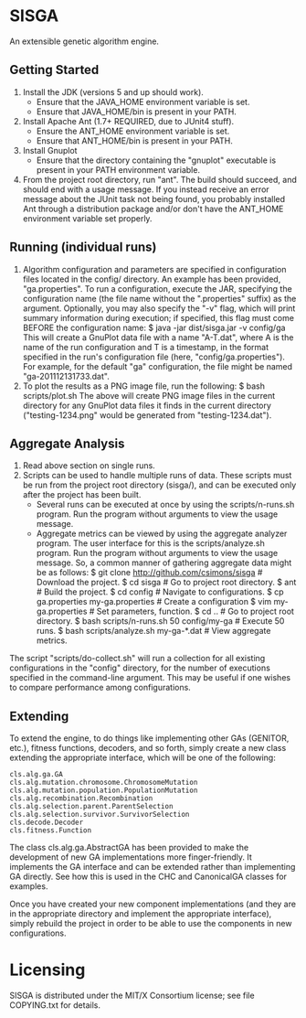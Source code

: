 # SISGA

An extensible genetic algorithm engine.


## Getting Started

1. Install the JDK (versions 5 and up should work).
   - Ensure that the JAVA_HOME environment variable is set.
   - Ensure that JAVA_HOME/bin is present in your PATH.
2. Install Apache Ant (1.7+ REQUIRED, due to JUnit4 stuff).
   - Ensure the ANT_HOME environment variable is set.
   - Ensure that ANT_HOME/bin is present in your PATH.
3. Install Gnuplot
   - Ensure that the directory containing the "gnuplot" executable
     is present in your PATH environment variable.
4. From the project root directory, run "ant".  The build should
   succeed, and should end with a usage message.  If you instead
   receive an error message about the JUnit task not being found,
   you probably installed Ant through a distribution package and/or
   don't have the ANT_HOME environment variable set properly.


## Running (individual runs)

1. Algorithm configuration and parameters are specified in configuration
   files located in the config/ directory.  An example has been provided,
   "ga.properties".  To run a configuration, execute the JAR, specifying
   the configuration name (the file name without the ".properties" suffix)
   as the argument.  Optionally, you may also specify the "-v" flag, which
   will print summary information during execution; if specified, this flag
   must come BEFORE the configuration name:
    $ java -jar dist/sisga.jar -v config/ga
   This will create a GnuPlot data file with a name "A-T.dat", where A
   is the name of the run configuration and T is a timestamp,
   in the format specified in the run's configuration file (here,
   "config/ga.properties").  For example, for the default "ga"
   configuration, the file might be named "ga-201112131733.dat".
2. To plot the results as a PNG image file, run the following:
    $ bash scripts/plot.sh
   The above will create PNG image files in the current directory for any
   GnuPlot data files it finds in the current directory ("testing-1234.png"
   would be generated from "testing-1234.dat").


## Aggregate Analysis

1. Read above section on single runs.
2. Scripts can be used to handle multiple runs of data.  These scripts must be
   run from the project root directory (sisga/), and can be executed only after
   the project has been built.
   - Several runs can be executed at once by using the scripts/n-runs.sh
     program.  Run the program without arguments to view the usage message.
   - Aggregate metrics can be viewed by using the aggregate analyzer program.
     The user interface for this is the scripts/analyze.sh program.  Run the
     program without arguments to view the usage message.
     So, a common manner of gathering aggregate data might be as follows:
    $ git clone http://github.com/csimons/sisga  # Download the project.
    $ cd sisga                                   # Go to project root directory.
    $ ant                                        # Build the project.
    $ cd config                                  # Navigate to configurations.
    $ cp ga.properties my-ga.properties          # Create a configuration
    $ vim my-ga.properties                       # Set parameters, function.
    $ cd ..                                      # Go to project root directory.
    $ bash scripts/n-runs.sh 50 config/my-ga     # Execute 50 runs.
    $ bash scripts/analyze.sh my-ga-*.dat        # View aggregate metrics.

The script "scripts/do-collect.sh" will run a collection for all existing
configurations in the "config" directory, for the number of executions
specified in the command-line argument.  This may be useful if one wishes to
compare performance among configurations.


## Extending

To extend the engine, to do things like implementing other GAs (GENITOR, etc.),
fitness functions, decoders, and so forth, simply create a new class extending
the appropriate interface, which will be one of the following:

    cls.alg.ga.GA
    cls.alg.mutation.chromosome.ChromosomeMutation
    cls.alg.mutation.population.PopulationMutation
    cls.alg.recombination.Recombination
    cls.alg.selection.parent.ParentSelection
    cls.alg.selection.survivor.SurvivorSelection
    cls.decode.Decoder
    cls.fitness.Function

The class cls.alg.ga.AbstractGA has been provided to make the development of
new GA implementations more finger-friendly.  It implements the GA interface
and can be extended rather than implementing GA directly.  See how this is used
in the CHC and CanonicalGA classes for examples.

Once you have created your new component implementations (and they are in the
appropriate directory and implement the appropriate interface), simply rebuild
the project in order to be able to use the components in new configurations.


# Licensing

SISGA is distributed under the MIT/X Consortium license;
see file COPYING.txt for details.
